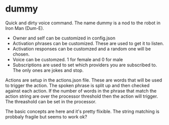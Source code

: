 # dummy
Quick and dirty voice command. The name dummy is a nod to the robot in Iron Man (Dum-E).

* Owner and self can be customized in config.json
* Activation phrases can be customized. These are used to get it to listen.
* Activation responses can be customzed and a random one will be chosen.
* Voice can be customzed. 1 for female and 0 for male
* Subscriptions are used to set which providers you are subscribed to. The only ones are jokes and stop.

Actions are setup in the actions.json file. These are words that will be used to trigger the action. The spoken phrase is split up and then checked against each action. If the number of words in the phrase that match the action string are over the processor threshold then the action will trigger. The threashold can be set in the processor.

The basic concepts are here and it's pretty flixible. The string matching is probbaly fragile but seems to work ok?
